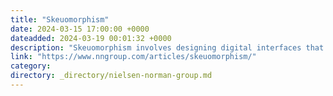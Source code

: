 ```yaml
---
title: "Skeuomorphism"
date: 2024-03-15 17:00:00 +0000
dateadded: 2024-03-19 00:01:32 +0000
description: "Skeuomorphism involves designing digital interfaces that imitate physical elements, reducing the learning curve for unfamiliar interactions."
link: "https://www.nngroup.com/articles/skeuomorphism/"
category:
directory: _directory/nielsen-norman-group.md
---
```

